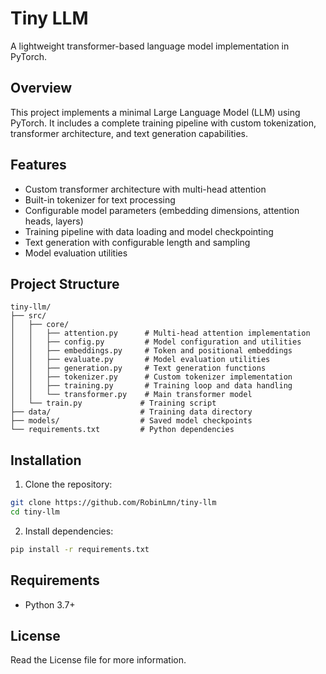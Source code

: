 # Tiny LLM

A lightweight transformer-based language model implementation in PyTorch.

## Overview

This project implements a minimal Large Language Model (LLM) using PyTorch. It includes a complete training pipeline with custom tokenization, transformer architecture, and text generation capabilities.

## Features

- Custom transformer architecture with multi-head attention
- Built-in tokenizer for text processing
- Configurable model parameters (embedding dimensions, attention heads, layers)
- Training pipeline with data loading and model checkpointing
- Text generation with configurable length and sampling
- Model evaluation utilities

## Project Structure

```
tiny-llm/
├── src/
│   ├── core/
│   │   ├── attention.py      # Multi-head attention implementation
│   │   ├── config.py         # Model configuration and utilities
│   │   ├── embeddings.py     # Token and positional embeddings
│   │   ├── evaluate.py       # Model evaluation utilities
│   │   ├── generation.py     # Text generation functions
│   │   ├── tokenizer.py      # Custom tokenizer implementation
│   │   ├── training.py       # Training loop and data handling
│   │   └── transformer.py    # Main transformer model
│   └── train.py             # Training script
├── data/                    # Training data directory
├── models/                  # Saved model checkpoints
└── requirements.txt         # Python dependencies
```

## Installation

1. Clone the repository:
```bash
git clone https://github.com/RobinLmn/tiny-llm
cd tiny-llm
```

2. Install dependencies:
```bash
pip install -r requirements.txt
```

## Requirements

- Python 3.7+

## License

Read the License file for more information.
